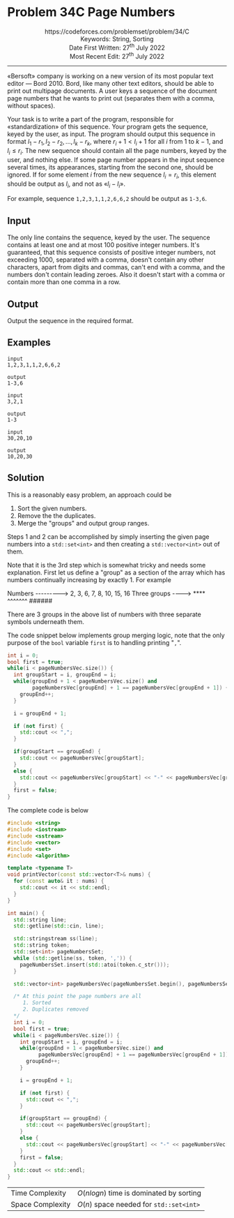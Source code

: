 

# Problem 34C Page Numbers

<p align="center">
https://codeforces.com/problemset/problem/34/C <br />
Keywords: String, Sorting <br />
Date First Written: 27<sup>th</sup> July 2022 <br />
Most Recent Edit: 27<sup>th</sup> July 2022
</p>
<hr>

«Bersoft» company is working on a new version of its most popular text editor — Bord 2010. Bord, like many other text editors, should be able to print out multipage documents. A user keys a sequence of the document page numbers that he wants to print out (separates them with a comma, without spaces).

Your task is to write a part of the program, responsible for «standardization» of this sequence. Your program gets the sequence, keyed by the user, as input. The program should output this sequence in format $l_1-r_1,l_2-r_2,...,l_k-r_k$, where $r_i + 1 < l_i + 1$ for all $i$ from $1$ to $k - 1$, and $l_i \leq r_i$. The new sequence should contain all the page numbers, keyed by the user, and nothing else. If some page number appears in the input sequence several times, its appearances, starting from the second one, should be ignored. If for some element $i$ from the new sequence $l_i = r_i$, this element should be output as $l_i$, and not as «$l_i - l_i$».

For example, sequence `1,2,3,1,1,2,6,6,2` should be output as `1-3,6`.

## Input
The only line contains the sequence, keyed by the user. The sequence contains at least one and at most 100 positive integer numbers. It's guaranteed, that this sequence consists of positive integer numbers, not exceeding 1000, separated with a comma, doesn't contain any other characters, apart from digits and commas, can't end with a comma, and the numbers don't contain leading zeroes. Also it doesn't start with a comma or contain more than one comma in a row.

## Output
Output the sequence in the required format.

## Examples
```
input
1,2,3,1,1,2,6,6,2

output
1-3,6

input
3,2,1

output
1-3

input
30,20,10

output
10,20,30

```

## Solution
This is a reasonably easy problem, an approach could be
1. Sort the given numbers.
2. Remove the the duplicates.
3. Merge the "groups" and output group ranges.

Steps 1 and 2 can be accomplished by simply inserting the given page numbers into a
`std::set<int>` and then creating a `std::vector<int>` out of them.

Note that it is the 3rd step which is somewhat tricky and needs some explanation. First
let us define a "group" as a section of the array which has numbers continually increasing
by exactly 1. For example

Numbers ---------> 2, 3, 6, 7, 8, 10, 15, 16
Three groups ----> ****  ^^^^^^^      ######

There are 3 groups in the above list of numbers with three separate symbols underneath them.


The code snippet below implements group merging logic, note that the only purpose of the
`bool` variable `first` is to handling printing "`,`".

```cpp
int i = 0;
bool first = true;
while(i < pageNumbersVec.size()) {
  int groupStart = i, groupEnd = i;
  while(groupEnd + 1 < pageNumbersVec.size() and
        pageNumbersVec[groupEnd] + 1 == pageNumbersVec[groupEnd + 1]) {
    groupEnd++;
  }

  i = groupEnd + 1;

  if (not first) {
    std::cout << ",";
  }

  if(groupStart == groupEnd) {
    std::cout << pageNumbersVec[groupStart];
  }
  else {
    std::cout << pageNumbersVec[groupStart] << "-" << pageNumbersVec[groupEnd];
  }
  first = false;
}
```

The complete code is below
```cpp
#include <string>
#include <iostream>
#include <sstream>
#include <vector>
#include <set>
#include <algorithm>

template <typename T>
void printVector(const std::vector<T>& nums) {
  for (const auto& it : nums) {
    std::cout << it << std::endl;
  }
}

int main() {
  std::string line;
  std::getline(std::cin, line);

  std::stringstream ss(line);
  std::string token;
  std::set<int> pageNumbersSet;
  while (std::getline(ss, token, ',')) {
    pageNumbersSet.insert(std::atoi(token.c_str()));
  }

  std::vector<int> pageNumbersVec(pageNumbersSet.begin(), pageNumbersSet.end());

  /* At this point the page numbers are all
     1. Sorted
     2. Duplicates removed
  */
  int i = 0;
  bool first = true;
  while(i < pageNumbersVec.size()) {
    int groupStart = i, groupEnd = i;
    while(groupEnd + 1 < pageNumbersVec.size() and
          pageNumbersVec[groupEnd] + 1 == pageNumbersVec[groupEnd + 1]) {
      groupEnd++;
    }

    i = groupEnd + 1;

    if (not first) {
      std::cout << ",";
    }

    if(groupStart == groupEnd) {
      std::cout << pageNumbersVec[groupStart];
    }
    else {
      std::cout << pageNumbersVec[groupStart] << "-" << pageNumbersVec[groupEnd];
    }
    first = false;
  }
  std::cout << std::endl;
}
```
|                   |               |
| ----------------- | ------------- |
| Time Complexity   | $O(nlogn)$ time is dominated by sorting     |
| Space Complexity  | $O(n)$   space needed for `std::set<int>`     |